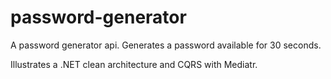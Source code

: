 # password-generator
A password generator api. Generates a password available for 30 seconds.

Illustrates a .NET clean architecture and CQRS with Mediatr.
